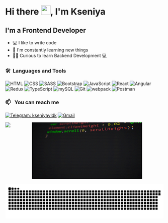 # Hi there <img height="30" src="https://media.giphy.com/media/hvRJCLFzcasrR4ia7z/giphy.gif" width="30px">, I'm Kseniya


## I'm a Frontend Developer
- 💻 I like to write code
- 📖 I'm constantly learning new things
- 👨‍💻 Curious to learn Backend Development 💻


### 🛠 &nbsp;Languages and Tools
![HTML](https://img.shields.io/badge/-HTML-090909?style=for-the-badge&logo=html5)
![CSS](https://img.shields.io/badge/-CSS-090909?style=for-the-badge&logo=CSS3&logoColor=043ce4)
![SASS](https://img.shields.io/badge/-SASS-090909?style=for-the-badge&logo=sass&logoColor=d477a7)
![Bootstrap](https://img.shields.io/badge/-Bootstrap-090909?style=for-the-badge&logo=Bootstrap&logoColor=5715d9)
![JavaScript](https://img.shields.io/badge/-JavaScript-090909?style=for-the-badge&logo=JavaScript&logoColor=f4dc1c)
![React](https://img.shields.io/badge/-React-090909?style=for-the-badge&logo=React&logoColor=63dafa)
![Angular](https://img.shields.io/badge/-Angular-090909?style=for-the-badge&logo=Angular&logoColor=dc0432)
![Redux](https://img.shields.io/badge/-Redux-090909?style=for-the-badge&logo=Redux&logoColor=6b33b4)
![TypeScript](https://img.shields.io/badge/-TypeScript-090909?style=for-the-badge&logo=TypeScript&logoColor=046cc4)
![mySQL](https://img.shields.io/badge/-mySQL-090909?style=for-the-badge&logo=mySQL&logoColor=fff)
![Git](https://img.shields.io/badge/-Git-090909?style=for-the-badge&logo=Git&logoColor=fc5838)
![webpack](https://img.shields.io/badge/-webpack-090909?style=for-the-badge&logo=webpack&logoColor=bae4fc)
![Postman](https://img.shields.io/badge/-Postman-090909?style=for-the-badge&logo=Postman&logoColor=fb6b33)

### 📫 &nbsp; You can reach me 

[![Telegram: kseniyavldk](https://img.shields.io/badge/-Telegram-209cf4?style=for-the-badge&logo=telegram)](https://t.me/kseniyavldk) 
[![Gmail](https://img.shields.io/badge/-Gmail-ede6e6?style=for-the-badge&logo=gmail)](mailto:nunci923@gmail.com)

<div align="center">
  <img align="left" height="180em" src="https://github-readme-stats.vercel.app/api/top-langs/?username=kseniyavldk&layout=compact&langs_count=7&theme=midnight-purple"/>
  <img height="180em" src="https://github.com/kseniyavldk/kseniyavldk/blob/main/assets/giphy.gif" width="350px">
</div>

<div> 
  
  ![Snake animation](https://github.com/kseniyavldk/kseniyavldk/blob/main/assets/github-contribution-grid-snake.svg)
</div>